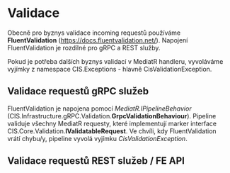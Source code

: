﻿# Validace
Obecně pro byznys validace incoming requestů používáme **FluentValidation** (https://docs.fluentvalidation.net/). 
Napojení FluentValidation je rozdílné pro gRPC a REST služby.

Pokud je potřeba dalších byznys validací v MediatR handleru, vyvoláváme vyjímky z namespace CIS.Exceptions - hlavně CisValidationException. 

## Validace requestů gRPC služeb
FluentValidation je napojena pomocí *MediatR.IPipelineBehavior* (CIS.Infrastructure.gRPC.Validation.**GrpcValidationBehaviour**).
Pipeline validuje všechny MediatR requesty, které implementují marker interface CIS.Core.Validation.**IValidatableRequest**.
Ve chvíli, kdy FluentValidation vrátí chybu/y, pipeline vyvolá vyjímku *CisValidationException*.

## Validace requestů REST služeb / FE API

